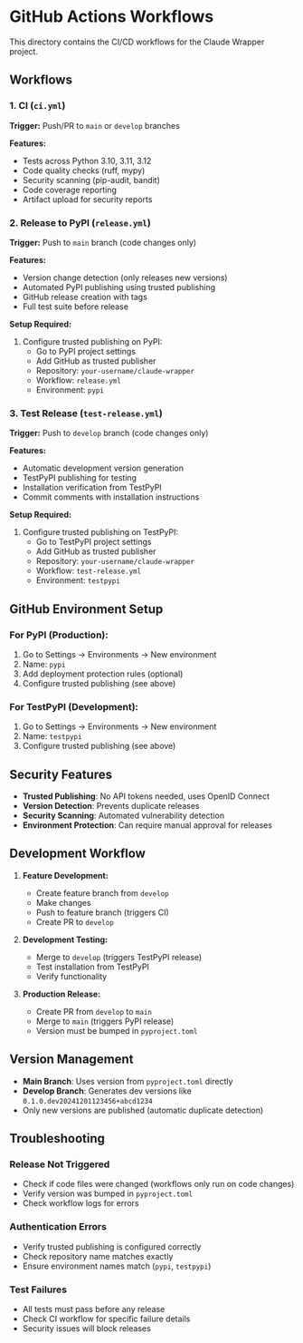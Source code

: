 # GitHub Actions Workflows

This directory contains the CI/CD workflows for the Claude Wrapper project.

## Workflows

### 1. CI (`ci.yml`)
**Trigger:** Push/PR to `main` or `develop` branches

**Features:**
- Tests across Python 3.10, 3.11, 3.12
- Code quality checks (ruff, mypy)
- Security scanning (pip-audit, bandit)
- Code coverage reporting
- Artifact upload for security reports

### 2. Release to PyPI (`release.yml`)
**Trigger:** Push to `main` branch (code changes only)

**Features:**
- Version change detection (only releases new versions)
- Automated PyPI publishing using trusted publishing
- GitHub release creation with tags
- Full test suite before release

**Setup Required:**
1. Configure trusted publishing on PyPI:
   - Go to PyPI project settings
   - Add GitHub as trusted publisher
   - Repository: `your-username/claude-wrapper`
   - Workflow: `release.yml`
   - Environment: `pypi`

### 3. Test Release (`test-release.yml`)
**Trigger:** Push to `develop` branch (code changes only)

**Features:**
- Automatic development version generation
- TestPyPI publishing for testing
- Installation verification from TestPyPI
- Commit comments with installation instructions

**Setup Required:**
1. Configure trusted publishing on TestPyPI:
   - Go to TestPyPI project settings
   - Add GitHub as trusted publisher
   - Repository: `your-username/claude-wrapper`
   - Workflow: `test-release.yml`
   - Environment: `testpypi`

## GitHub Environment Setup

### For PyPI (Production):
1. Go to Settings → Environments → New environment
2. Name: `pypi`
3. Add deployment protection rules (optional)
4. Configure trusted publishing (see above)

### For TestPyPI (Development):
1. Go to Settings → Environments → New environment
2. Name: `testpypi`
3. Configure trusted publishing (see above)

## Security Features

- **Trusted Publishing**: No API tokens needed, uses OpenID Connect
- **Version Detection**: Prevents duplicate releases
- **Security Scanning**: Automated vulnerability detection
- **Environment Protection**: Can require manual approval for releases

## Development Workflow

1. **Feature Development:**
   - Create feature branch from `develop`
   - Make changes
   - Push to feature branch (triggers CI)
   - Create PR to `develop`

2. **Development Testing:**
   - Merge to `develop` (triggers TestPyPI release)
   - Test installation from TestPyPI
   - Verify functionality

3. **Production Release:**
   - Create PR from `develop` to `main`
   - Merge to `main` (triggers PyPI release)
   - Version must be bumped in `pyproject.toml`

## Version Management

- **Main Branch**: Uses version from `pyproject.toml` directly
- **Develop Branch**: Generates dev versions like `0.1.0.dev20241201123456+abcd1234`
- Only new versions are published (automatic duplicate detection)

## Troubleshooting

### Release Not Triggered
- Check if code files were changed (workflows only run on code changes)
- Verify version was bumped in `pyproject.toml`
- Check workflow logs for errors

### Authentication Errors
- Verify trusted publishing is configured correctly
- Check repository name matches exactly
- Ensure environment names match (`pypi`, `testpypi`)

### Test Failures
- All tests must pass before any release
- Check CI workflow for specific failure details
- Security issues will block releases
